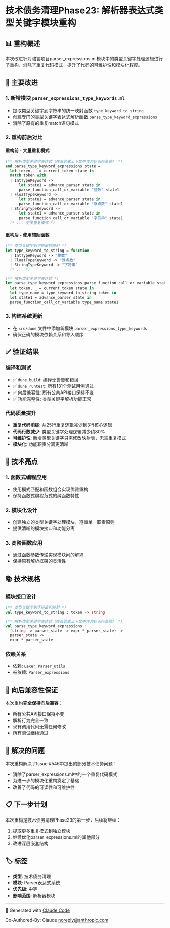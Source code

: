 # 技术债务清理Phase23: 解析器表达式类型关键字模块重构

## 📊 重构概述

本次改进针对骆言项目parser_expressions.ml模块中的类型关键字处理逻辑进行了重构，消除了重复代码模式，提升了代码的可维护性和模块化程度。

## 🔧 主要改进

### 1. 新增模块 `parser_expressions_type_keywords.ml`
- 提取类型关键字到字符串的统一映射函数 `type_keyword_to_string`
- 创建专门的类型关键字表达式解析函数 `parse_type_keyword_expressions`
- 消除了原有的重复match语句模式

### 2. 重构前后对比

#### 重构前 - 大量重复模式
```ocaml
(** 解析类型关键字表达式（在表达式上下文中作为标识符处理） *)
and parse_type_keyword_expressions state =
  let token, _ = current_token state in
  match token with
  | IntTypeKeyword ->
      let state1 = advance_parser state in
      parse_function_call_or_variable "整数" state1
  | FloatTypeKeyword ->
      let state1 = advance_parser state in
      parse_function_call_or_variable "浮点数" state1
  | StringTypeKeyword ->
      let state1 = advance_parser state in
      parse_function_call_or_variable "字符串" state1
  (* ... 更多重复模式 *)
```

#### 重构后 - 使用辅助函数
```ocaml
(** 类型关键字到字符串的映射 *)
let type_keyword_to_string = function
  | IntTypeKeyword -> "整数"
  | FloatTypeKeyword -> "浮点数"
  | StringTypeKeyword -> "字符串"
  (* ... *)

(** 解析类型关键字表达式 *)
let parse_type_keyword_expressions parse_function_call_or_variable state =
  let token, _ = current_token state in
  let type_name = type_keyword_to_string token in
  let state1 = advance_parser state in
  parse_function_call_or_variable type_name state1
```

### 3. 构建系统更新
- 在 `src/dune` 文件中添加新模块 `parser_expressions_type_keywords`
- 确保正确的模块依赖关系和导入顺序

## ✅ 验证结果

### 编译和测试
- ✅ `dune build`: 编译无警告和错误
- ✅ `dune runtest`: 所有131个测试用例通过
- ✅ 向后兼容性: 所有公共API接口保持不变
- ✅ 功能完整性: 类型关键字解析功能正常

### 代码质量提升
- **重复代码消除**: 从25行重复逻辑减少到3行核心逻辑
- **代码行数减少**: 类型关键字处理逻辑减少约80%
- **可维护性**: 新增类型关键字只需修改映射表，无需重复模式
- **模块化**: 功能职责分离更清晰

## 🚀 技术亮点

### 1. 函数式编程应用
- 使用模式匹配和函数组合实现优雅重构
- 保持函数式编程范式的纯函数特性

### 2. 模块化设计  
- 创建独立的类型关键字处理模块，遵循单一职责原则
- 提供清晰的模块接口和功能分离

### 3. 高阶函数应用
- 通过函数参数传递实现模块间的解耦
- 保持原有解析框架的灵活性

## 📚 技术规格

### 模块接口设计
```ocaml
(** 类型关键字到字符串的映射 *)
val type_keyword_to_string : token -> string

(** 解析类型关键字表达式（在表达式上下文中作为标识符处理） *)
val parse_type_keyword_expressions : 
  (string -> parser_state -> expr * parser_state) -> 
  parser_state -> 
  expr * parser_state
```

### 依赖关系
- 依赖: `Lexer`, `Parser_utils`
- 被依赖: `Parser_expressions`

## 🔄 向后兼容性保证

本次重构**完全保持向后兼容**：
- 所有公共API接口保持不变
- 解析行为完全一致  
- 现有调用代码无需任何修改
- 所有测试继续通过

## 🎯 解决的问题

本次重构解决了Issue #546中提出的部分技术债务问题：
- 消除了parser_expressions.ml中的一个重复代码模式
- 为进一步的模块化重构奠定了基础
- 改善了代码的可读性和可维护性

## 📋 下一步计划

本次重构是技术债务清理Phase23的第一步，后续将继续：
1. 提取更多重复模式到独立模块
2. 继续优化parser_expressions.ml的其他部分
3. 改进深层嵌套结构

## 🏷️ 标签

- **类型**: 技术债务清理
- **模块**: Parser表达式系统
- **优先级**: 中等
- **影响范围**: 解析器模块

---
🤖 Generated with [Claude Code](https://claude.ai/code)

Co-Authored-By: Claude <noreply@anthropic.com>